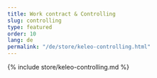 ```yaml
---
title: Work contract & Controlling
slug: controlling
type: featured
order: 10
lang: de
permalink: "/de/store/keleo-controlling.html"
---
```


{% include store/keleo-controlling.md %}
 
